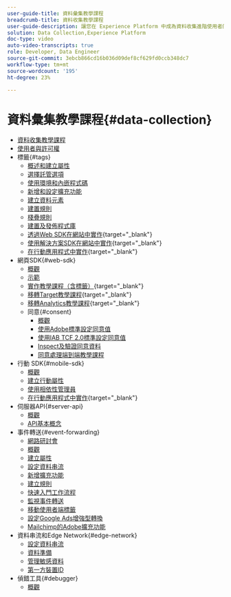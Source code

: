 ```yaml
---
user-guide-title: 資料彙集教學課程
breadcrumb-title: 資料收集教學課程
user-guide-description: 讓您在 Experience Platform 中成為資料收集進階使用者的作法影片和教學課程。
solution: Data Collection,Experience Platform
doc-type: video
auto-video-transcripts: true
role: Developer, Data Engineer
source-git-commit: 3ebcb866cd16b036d09def8cf629fd0ccb348dc7
workflow-type: tm+mt
source-wordcount: '195'
ht-degree: 23%

---
```



# 資料彙集教學課程{#data-collection}

+ [資料收集教學課程](overview.md)
+ [使用者與許可權](admin/users-and-permissions.md)
+ 標籤{#tags}
   + [概述和建立屬性](tags/create-a-property.md)
   + [選擇託管選項](tags/choose-a-hosting-option.md)
   + [使用環境和內嵌程式碼](tags/use-environments-and-embed-codes.md)
   + [新增和設定擴充功能](tags/add-and-configure-extensions.md)
   + [建立資料元素](tags/create-data-elements.md)
   + [建置規則](tags/build-rules.md)
   + [棧疊規則](tags/stack-rules.md)
   + [建置及發佈程式庫](tags/build-and-publish-a-library.md)
   + [透過Web SDK在網站中實作](https://experienceleague.adobe.com/docs/platform-learn/implement-web-sdk/overview.html?lang=zh-Hant){target="_blank"}
   + [使用解決方案SDK在網站中實作](https://experienceleague.adobe.com/docs/platform-learn/implement-in-websites/overview.html){target="_blank"}
   + [在行動應用程式中實作](https://experienceleague.adobe.com/docs/platform-learn/implement-mobile-sdk/overview.html){target="_blank"}
+ 網頁SDK{#web-sdk}
   + [概觀](web-sdk/overview.md)
   + [示範](web-sdk/demo.md)
   + [實作教學課程（含標籤）](https://experienceleague.adobe.com/docs/platform-learn/implement-web-sdk/overview.html?lang=zh-Hant){target="_blank"}
   + [移轉Target教學課程](https://experienceleague.adobe.com/docs/platform-learn/migrate-target-to-websdk/introduction.html){target="_blank"}
   + [移轉Analytics教學課程](https://experienceleague.adobe.com/en/docs/platform-learn/migrate-analytics-to-websdk/migration-to-websdk-overview){target="_blank"}
   + 同意{#consent}
      + [概觀](web-sdk/consent/overview.md)
      + [使用Adobe標準設定同意值](web-sdk/consent/set-consent-adobe.md)
      + [使用IAB TCF 2.0標準設定同意值](web-sdk/consent/set-consent-iab.md)
      + [Inspect及驗證同意資料](web-sdk/consent/inspect.md)
      + [同意處理端到端教學課程](web-sdk/consent/tutorial.md)
+ 行動 SDK{#mobile-sdk}
   + [概觀](mobile-sdk/overview.md)
   + [建立行動屬性](mobile-sdk/create-mobile-properties.md)
   + [使用相依性管理員](mobile-sdk/use-dependency-managers.md)
   + [在行動應用程式中實作](https://experienceleague.adobe.com/docs/platform-learn/implement-mobile-sdk/overview.html){target="_blank"}
+ 伺服器API{#server-api}
   + [概觀](server-api/overview.md)
   + [API基本概念](server-api/introduction.md)
+ 事件轉送{#event-forwarding}
   + [網路研討會](event-forwarding/webinar.md)
   + [概觀](event-forwarding/overview.md)
   + [建立屬性](event-forwarding/create-a-property.md)
   + [設定資料串流](event-forwarding/set-up-a-datastream.md)
   + [新增擴充功能](event-forwarding/add-an-extension.md)
   + [建立規則](event-forwarding/create-a-rule.md)
   + [快速入門工作流程](event-forwarding/quick-start-workflows.md)
   + [監視事件轉送](event-forwarding/monitor.md)
   + [移動使用者端標籤](event-forwarding/consider-moving-tags.md)
   + [設定Google Ads增強型轉換](event-forwarding/set-up-google-ads-enhanced-conversions.md)
   + [Mailchimp的Adobe擴充功能](event-forwarding/adobe-extension-for-mailchimp.md)
+ 資料串流和Edge Network{#edge-network}
   + [設定資料串流](edge/configure-datastreams.md)
   + [資料準備](edge/data-prep.md)
   + [管理敏感資料](edge/manage-sensitive-data-in-datastreams.md)
   + [第一方裝置ID](edge/generate-first-party-device-ids.md)
+ 偵錯工具{#debugger}
   + [概觀](debugger/overview.md)
